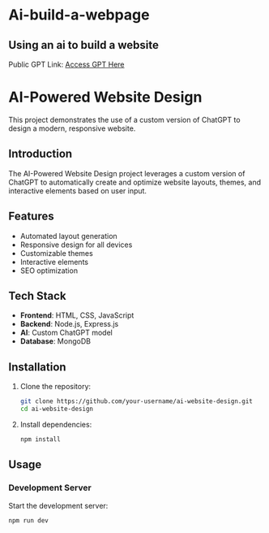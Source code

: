 # Ai-build-a-webpage
## Using an ai to build a website

Public GPT Link: [Access GPT Here](https://chatgpt.com/g/g-1iNjo80kj-codecraft-the-dataframe-wizard)

# AI-Powered Website Design

This project demonstrates the use of a custom version of ChatGPT to design a modern, responsive website.

## Introduction

The AI-Powered Website Design project leverages a custom version of ChatGPT to automatically create and optimize website layouts, themes, and interactive elements based on user input.

## Features

- Automated layout generation
- Responsive design for all devices
- Customizable themes
- Interactive elements
- SEO optimization

## Tech Stack

- **Frontend**: HTML, CSS, JavaScript
- **Backend**: Node.js, Express.js
- **AI**: Custom ChatGPT model
- **Database**: MongoDB

## Installation

1. Clone the repository:
    ```bash
    git clone https://github.com/your-username/ai-website-design.git
    cd ai-website-design
    ```

2. Install dependencies:
    ```bash
    npm install
    ```

## Usage

### Development Server

Start the development server:
```bash
npm run dev

